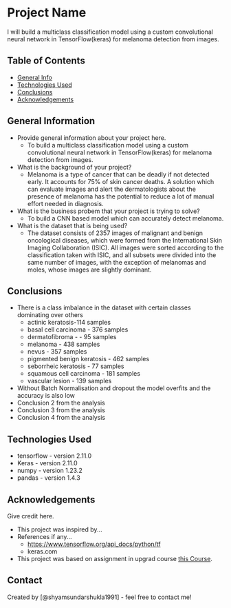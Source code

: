 # Project Name
<!-- > Outline a brief description of your project.-->
I will build a multiclass classification model using a custom convolutional neural network in TensorFlow(keras) for melanoma detection from images. 



## Table of Contents
* [General Info](#general-information)
* [Technologies Used](#technologies-used)
* [Conclusions](#conclusions)
* [Acknowledgements](#acknowledgements)

<!-- You can include any other section that is pertinent to your problem -->

## General Information
- Provide general information about your project here.
  - To build a multiclass classification model using a custom convolutional neural network in TensorFlow(keras) for melanoma detection from images. 
- What is the background of your project?
  - Melanoma is a type of cancer that can be deadly if not detected early. It accounts for 75% of skin cancer deaths. A solution which can evaluate images and alert the dermatologists about the presence of melanoma has the potential to reduce a lot of manual effort needed in diagnosis.
- What is the business probem that your project is trying to solve?
  - To build a CNN based model which can accurately detect melanoma. 
- What is the dataset that is being used?
  - The dataset consists of 2357 images of malignant and benign oncological diseases, which were formed from the International Skin Imaging Collaboration (ISIC). All images were sorted according to the classification taken with ISIC, and all subsets were divided into the same number of images, with the exception of melanomas and moles, whose images are slightly dominant.

<!-- You don't have to answer all the questions - just the ones relevant to your project. -->

## Conclusions
- There is a class imbalance in the dataset with certain classes dominating over others
  - actinic keratosis-114 samples
  - basal cell carcinoma - 376 samples
  - dermatofibroma -  - 95 samples
  - melanoma - 438 samples 
  - nevus - 357 samples 
  - pigmented benign keratosis - 462 samples 
  - seborrheic keratosis - 77 samples 
  - squamous cell carcinoma - 181 samples 
  - vascular lesion - 139 samples
- Without Batch Normalisation and dropout the model overfits and the accuracy is also low
- Conclusion 2 from the analysis
- Conclusion 3 from the analysis
- Conclusion 4 from the analysis

<!-- You don't have to answer all the questions - just the ones relevant to your project. -->


## Technologies Used
- tensorflow - version 2.11.0
- Keras - version 2.11.0
- numpy - version 1.23.2
- pandas - version 1.4.3

<!-- As the libraries versions keep on changing, it is recommended to mention the version of library used in this project -->

## Acknowledgements
Give credit here.
- This project was inspired by...
- References if any...
  - https://www.tensorflow.org/api_docs/python/tf
  - keras.com
- This project was based on assignment in upgrad course [this Course](https://www.upgrad.com).


## Contact
Created by [@shyamsundarshukla1991] - feel free to contact me!


<!-- Optional -->
<!-- ## License -->
<!-- This project is open source and available under the [... License](). -->

<!-- You don't have to include all sections - just the one's relevant to your project -->